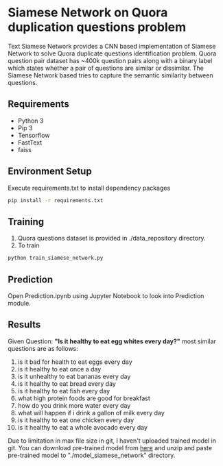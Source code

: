 # Siamese Network on Quora duplication questions problem
Text Siamese Network provides a CNN based implementation of Siamese Network to solve Quora duplicate questions identification problem.
Quora question pair dataset has ~400k question pairs along with a binary label which states whether a pair of questions are similar or dissimilar. The Siamese Network based tries to capture the semantic similarity between questions.

## Requirements
- Python 3
- Pip 3
- Tensorflow
- FastText
- faiss

## Environment Setup
Execute requirements.txt to install dependency packages
```bash
pip install -r requirements.txt
```

## Training
1. Quora questions dataset is provided in ./data_repository directory. 
2. To train 
```bash
python train_siamese_network.py
```
## Prediction
Open Prediction.ipynb using Jupyter Notebook to look into Prediction module.

## Results
Given Question: **"Is it healthy to eat egg whites every day?"** most similar questions are as follows:
1. is it bad for health to eat eggs every day
2. is it healthy to eat once a day
3. is it unhealthy to eat bananas every day
4. is it healthy to eat bread every day
5. is it healthy to eat fish every day
6. what high protein foods are good for breakfast
7. how do you drink more water every day
8. what will happen if i drink a gallon of milk every day
9. is it healthy to eat one chicken every day
10. is it healthy to eat a whole avocado every day

Due to limitation in max file size in git, I haven't uploaded trained model in git. You can download pre-trained model from [here](https://drive.google.com/drive/folders/1FEdvcQt-tbNCZeUKhawFxyAn6Dn7H08I?usp=sharing) and unzip and paste pre-trained model to "./model_siamese_network" directory.






